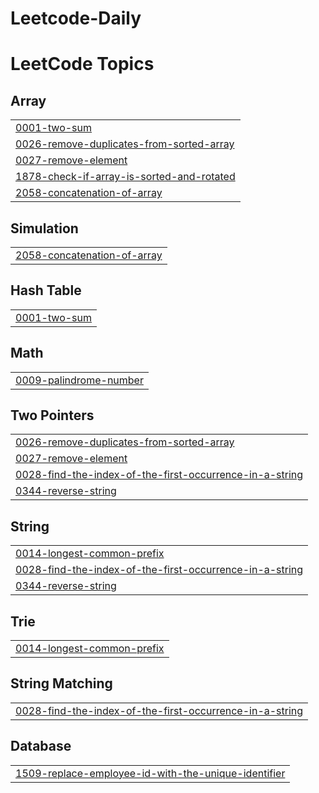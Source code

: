 # Leetcode-Daily

<!---LeetCode Topics Start-->
# LeetCode Topics
## Array
|  |
| ------- |
| [0001-two-sum](https://github.com/Ganesh-Nimbalkar/Leetcode-Daily/tree/master/0001-two-sum) |
| [0026-remove-duplicates-from-sorted-array](https://github.com/Shivnarayan07/Leetcode-Daily/tree/master/0026-remove-duplicates-from-sorted-array) |
| [0027-remove-element](https://github.com/Shivnarayan07/Leetcode-Daily/tree/master/0027-remove-element) |
| [1878-check-if-array-is-sorted-and-rotated](https://github.com/rutujamusale/Leetcode-Daily/tree/master/1878-check-if-array-is-sorted-and-rotated) |
| [2058-concatenation-of-array](https://github.com/Ganesh-Nimbalkar/Leetcode-Daily/tree/master/2058-concatenation-of-array) |
## Simulation
|  |
| ------- |
| [2058-concatenation-of-array](https://github.com/Ganesh-Nimbalkar/Leetcode-Daily/tree/master/2058-concatenation-of-array) |
## Hash Table
|  |
| ------- |
| [0001-two-sum](https://github.com/Ganesh-Nimbalkar/Leetcode-Daily/tree/master/0001-two-sum) |
## Math
|  |
| ------- |
| [0009-palindrome-number](https://github.com/Shivnarayan07/Leetcode-Daily/tree/master/0009-palindrome-number) |
## Two Pointers
|  |
| ------- |
| [0026-remove-duplicates-from-sorted-array](https://github.com/Shivnarayan07/Leetcode-Daily/tree/master/0026-remove-duplicates-from-sorted-array) |
| [0027-remove-element](https://github.com/Shivnarayan07/Leetcode-Daily/tree/master/0027-remove-element) |
| [0028-find-the-index-of-the-first-occurrence-in-a-string](https://github.com/Shivnarayan07/Leetcode-Daily/tree/master/0028-find-the-index-of-the-first-occurrence-in-a-string) |
| [0344-reverse-string](https://github.com/rutujamusale/Leetcode-Daily/tree/master/0344-reverse-string) |
## String
|  |
| ------- |
| [0014-longest-common-prefix](https://github.com/CharuliShirsath/Leetcode-Daily/tree/master/0014-longest-common-prefix) |
| [0028-find-the-index-of-the-first-occurrence-in-a-string](https://github.com/Shivnarayan07/Leetcode-Daily/tree/master/0028-find-the-index-of-the-first-occurrence-in-a-string) |
| [0344-reverse-string](https://github.com/rutujamusale/Leetcode-Daily/tree/master/0344-reverse-string) |
## Trie
|  |
| ------- |
| [0014-longest-common-prefix](https://github.com/CharuliShirsath/Leetcode-Daily/tree/master/0014-longest-common-prefix) |
## String Matching
|  |
| ------- |
| [0028-find-the-index-of-the-first-occurrence-in-a-string](https://github.com/Shivnarayan07/Leetcode-Daily/tree/master/0028-find-the-index-of-the-first-occurrence-in-a-string) |
## Database
|  |
| ------- |
| [1509-replace-employee-id-with-the-unique-identifier](https://github.com/rutujamusale/Leetcode-Daily/tree/master/1509-replace-employee-id-with-the-unique-identifier) |
<!---LeetCode Topics End-->